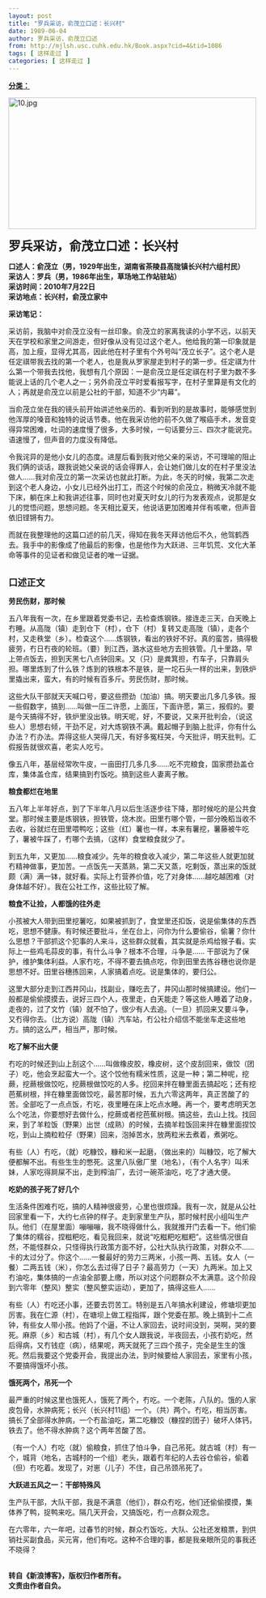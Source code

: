 ```yaml
---
layout: post
title: "罗兵采访，俞茂立口述：长兴村"
date: 1989-06-04
author: 罗兵采访，俞茂立口述
from: http://mjlsh.usc.cuhk.edu.hk/Book.aspx?cid=4&tid=1086
tags: [ 这样走过 ]
categories: [ 这样走过 ]
---
```


<div style="margin: 15px 10px 10px 0px;">
 <div>
  <span id="ctl00_ContentPlaceHolder1_chapter1_SubjectLabel" style="font-weight:bold;text-decoration:underline;">
   分类：
  </span>
 </div>
 <p>
  <img align="top" alt="10.jpg" border="0" height="260" src="http://mjlsh.usc.cuhk.edu.hk/medias/contents/1086/10.jpg" width="490"/>
 </p>
 <p>
  <strong>
   <font size="5">
    罗兵采访，俞茂立口述：长兴村
   </font>
  </strong>
 </p>
 <p>
  <strong>
   口述人：俞茂立（男，1929年出生，湖南省茶陵县高陇镇长兴村六组村民）
   <br/>
   采访人：罗兵（男，1986年出生，草场地工作站驻站）
   <br/>
   采访时间：2010年7月22日
   <br/>
   采访地点：长兴村，俞茂立家中
  </strong>
 </p>
 <p>
  <strong>
   采访笔记：
  </strong>
 </p>
 <p>
  采访前，我脑中对俞茂立没有一丝印象。俞茂立的家离我读的小学不远，以前天天在学校和家里之间游走，但好像从没有见过这个老人。他给我的第一印象就是高，加上瘦，显得尤其高，因此他在村子里有个外号叫“茂立长子”。这个老人是任定祺带我去找的第一个老人，也是我从罗家屋走到村子的第一步。任定祺为什么第一个带我去找他，我想有几个原因：一是俞茂立是任定祺在村子里为数不多能说上话的几个老人之一；另外俞茂立平时爱看报写字，在村子里算是有文化的人；再就是俞茂立以前是公社的干部，知道不少“内幕”。
 </p>
 <p>
  当俞茂立坐在我的镜头前开始讲述他亲历的、看到听到的是故事时，能够感觉到他浑厚的嗓音和独特的说话节奏。他在我采访他的前不久做了喉癌手术，发音变得异常困难，吐词的速度慢了很多，大多时候，一句话要分三、四次才能说完。语速慢了，但声音的力度没有降低。
 </p>
 <p>
  令我诧异的是他小女儿的态度。进屋后看到我对他父亲的采访，不可理喻的阻止我们俩的谈话，跟我说她父亲说的话会得罪人，会让她们做儿女的在村子里没法做人……我对俞茂立的第一次采访也就此打断。为此，冬天的时候，我第二次走到这个老人身边，小女儿已经外出打工，而这个时候的俞茂立，稍微天冷就不能下床，躺在床上和我讲述往事，同时也对夏天时女儿的行为发表观点，说那是女儿的觉悟问题，思想问题。冬天相比夏天，他说话更加困难并伴有咳嗽，但声音依旧铿锵有力。
 </p>
 <p>
  而就在我整理他的这篇口述的前几天，得知在我冬天拜访他后不久，他驾鹤西去。我手中的影像成了他最后的影像，也是他作为大跃进、三年饥荒、文化大革命等事件的见证者和做见证者的唯一证据。
 </p>
 <p>
  <br/>
  <strong>
   <font size="4">
    口述正文
   </font>
  </strong>
 </p>
 <p>
  <strong>
   劳民伤财，那时候
  </strong>
 </p>
 <p>
  五八年我有一次，在乡里跟着党委书记，去检查炼钢铁。接连走三天，白天晚上冇睡。从高陇（镇）走到仓下（村），仓下（村）复转又走高陇（镇），走各个村，又走秩堂（乡）。检查这个……炼钢铁，看出的铁好不好。真的蛮苦，搞得极疲劳，冇日冇夜的轮班。（要）到江西，潞水这些地方去担铁管。几十里路，早上带点饭去，担到天黑七八点钟回来。又（只）是粪箕担，冇车子，只靠肩头担。哪里炼到了什么铁？炼到的铁根本不是铁，是一坨石头一样的出来，到铁炉里撬出来，蛮大，有的时候有百多斤。劳民伤财，那时候。
 </p>
 <p>
  这些大队干部就天天喊口号，要这些攒劲（加油）搞。明天要出几多几多铁。报一些假数字，搞到……叫做一压二许愿，上面压，下面许愿，第三，报假的。要是今天搞得不好，铁炉里没出铁。明天呢，好，不要说，又来开批判会，（说这些人）思想右倾，干劲不足，对大炼钢铁不满。戴起帽子到脑上批评，你有什么办法？冇办法。弄得这些人哭得几天，有好多冤枉哭，今天批评，明天批判。汇假报告就很欢喜，老实人吃亏。
 </p>
 <p>
  像五八年，基层经常吹牛皮，一亩田打几多几多……吃不完粮食，国家攒劲盖仓库，集体盖仓库，结果搞到冇饭吃。搞到这些人妻离子散。
 </p>
 <p>
  <strong>
   粮食都烂在地里
  </strong>
 </p>
 <p>
  五八年上半年好点，到了下半年八月以后生活逐步往下降，那时候吃的是公共食堂。那时候主要是炼钢铁，担铁管，烧木炭。田里冇哪个管，一部分晚稻当收不去收，谷就烂在田里喂鸭吃；这些（红）薯也一样，本来有薯挖，薯藤被牛吃了，薯被牛踩了，冇哪个去搞，（这样）食堂粮食就少了。
 </p>
 <p>
  到五九年，又更加……粮食减少。先年的粮食收入减少，第二年这些人就更加就冇精神做事，更加苦。一点饭先一天蒸熟，第二天又蒸，吃剩饭，蒸出来的饭就颇（满）满一钵，就好看。实际上冇营养价值，吃了对身体……越吃越困难（对身体越不好）。我在公社工作，这些比较了解。
 </p>
 <p>
  <strong>
   粮食不让捡，人都饿的往外走
  </strong>
 </p>
 <p>
  小孩被大人带到田里挖薯吃，如果被抓到了，食堂里还扣饭，说是偷集体的东西吃，思想不健康。有时候还要批斗，坐在台上，问你为什么要偷谷，偷薯？你什么思想？干部抓这个犯事的人来斗，这些群众就看，其实就是杀鸡给猴子看。实际上一些鸡毛蒜皮的事，有什么斗争？根本不合理，斗争是…… 干部说为了保护，维护集体利益。人家冇吃，不得不要去搞点吃，你到田里去拣谷穗也说你是思想不好。田里谷穗拣回来，人家搞着点吃。说是集体的，要归公。
 </p>
 <p>
  这里大部分走到江西井冈山，找副业，赚吃去了，井冈山那时候搞建设。他们一般都是偷偷摸摸去，说好三四个人，夜里走，白天能走？等这些人睡着了动身，走夜的，过了文竹（镇）就不怕了，很少有人去追。（一旦）抓回来又要斗争，又冇得你去。（比方说）高陇（镇）汽车站，冇公社介绍信不能坐车走这些地方。搞的这么严，相当严，那时候。
 </p>
 <p>
  <strong>
   吃了解不出大便
  </strong>
 </p>
 <p>
  冇吃的时候还到山上刮这个……叫做橡皮胶，橡皮树，这个皮刮回来，做饺（团子）吃，他会烹起蛮大一个。这个饺他有糯米性质，这是一种；第二种呢，挖蕨，挖蕨根做饺吃，挖蕨根做饺吃的人多。挖回来拌在糠里面去搞起吃；还有挖芭蕉树根，拌在糠里面做饺吃，最苦那时候，五九六零这两年，真正苦酸了的苦。全部吃了一点点饭，冇吃，夜里睡在床上吃点水睡。再一个，要考虑明天怎么个吃法，你要想好去做什么，挖蕨或者挖芭蕉树根。搞这些，去山上找。找回来，到了羊粒饭（野果）出世（成熟）的时候，去摘羊粒饭回来拌在糠里面捏饺吃，到山上摘粒粒仔（野果）回来，泡掉苦水，放两粒米去煮着，煮粥吃。
 </p>
 <p>
  有些（人）冇吃，（就）吃糠饺，糠和米一起磨，（做出来的）叫糠饺，吃了解大便都解不出。有些生生的憋死。这里八队傲厂里（地名），（有个人名字）叫禾妹，人家吃得屙屎不出，走到榨油厂，去讨一碗茶油吃，吃了才通大便。
 </p>
 <p>
  <strong>
   吃奶的孩子死了好几个
  </strong>
 </p>
 <p>
  生活条件困难冇吃，搞的人精神很疲劳，心里也很烦躁。我有一次，就是从公社回家里看一下，大约七点钟的样子。走到家里生产队，那时候村民小组叫生产队。他们（在屋里面）嘣嘣嘣，我不晓得做什么，我就推开门去看一下。他们偷了集体的糯谷，捏糍粑吃，看见我回来，就说“吃糍粑吃糍粑”。这些情况很自然，不能怪群众，只怪得执行政策方面不好，公社大队执行政策，对群众不……卡的太过分了。你这个……一餐最好的劳力三两米，小孩一两、五钱。女人（一餐）二两五钱（米），你怎么去过得了日子？最高劳力（一天）九两米。加上又冇油吃，集体搞的一点油全部要上缴，所以对这个问题群众不太满意。这个阶段到六零年（整风）整实（整风整实运动），更加了，搞得这些人……
 </p>
 <p>
  有些（人）冇吃还小事，还要去罚苦工。特别是五八年搞水利建设，修塘坝更加厉害。我在仁源（村），在塘坝上做工程指挥，跟个党委在那。晚上搞到十二点钟，有些女人带小孩。他妈了个逼，不让人家回去，说时间没到，哭啊，哭的要死。麻原（乡）和古城（村），有几个女人跟我说，半夜回去，小孩冇奶吃，然后得病，又冇钱症（病），结果呢，两天就死了三四个孩子，完全是生生的饿死。然后我要这个党委开会，我提出办法，到时候要给人家回去，家里有小孩，不要搞得饿坏小孩。
 </p>
 <p>
  <strong>
   饿死两个，吊死一个
  </strong>
 </p>
 <p>
  最严重的时候这里也饿死人，饿死了两个，冇吃。一个老陈，八队的。饿的人家皮包骨，水肿病死；长兴（长兴村11组）一个。（共）两个。冇吃，相当厉害。搞长了全部得水肿病，一个冇盐油吃，第二吃糠饺（糠捏的团子）破坏人体钙，铁去了。他不得水肿病？这个两年苦酸了苦。
 </p>
 <p>
  （有一个人）冇吃（就）偷粮食，抓住了怕斗争，自己吊死。就古城（村）有一个，城背（地名，古城村的一个组）老头，跟着冇年纪的人去谷仓偷谷，偷着（但）冇吃着。发现了，对崽（儿子）不住，自己吊颈吊死了。
 </p>
 <p>
  <strong>
   大跃进五风之一：干部特殊风
  </strong>
 </p>
 <p>
  生产队干部，大队干部，我是不满意（他们），群众冇吃，他们还偷偷摸摸，集体养了鸭，捉鸭来吃。隔几天开会，又搞饭吃，冇一点群众观念。
 </p>
 <p>
  在六零年，六一年吧，过春节的时候，群众冇饭吃，大队、公社还发粮票，到供销社买副食品，买元宵，他们有吃。这种不合理的事，都是我亲眼所见的事我还不晓得？
 </p>
 <p>
  <br/>
  <strong>
   转自《新浪博客》，版权归作者所有。
   <br/>
   文责由作者自负。
  </strong>
 </p>
</div>

